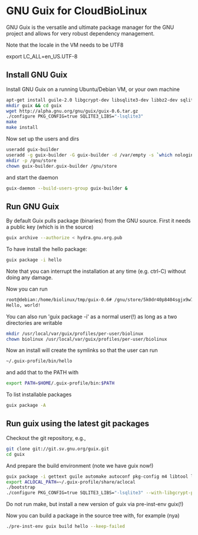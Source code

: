 # GNU Guix for CloudBioLinux

GNU Guix is the versatile and ultimate package manager for the GNU project and
allows for very robust dependency management.

Note that the locale in the VM needs to be UTF8

  export LC_ALL=en_US.UTF-8

## Install GNU Guix

Install GNU Guix on a running Ubuntu/Debian VM, or your own machine

```sh
apt-get install guile-2.0 libgcrypt-dev libsqlite3-dev libbz2-dev sqlite3
mkdir guix && cd guix
wget http://alpha.gnu.org/gnu/guix/guix-0.6.tar.gz
./configure PKG_CONFIG=true SQLITE3_LIBS="-lsqlite3"
make
make install
```

Now set up the users and dirs

```sh
useradd guix-builder
useradd -g guix-builder -G guix-builder -d /var/empty -s `which nologin` -c "Guix build user" --system guix-builder
mkdir -p /gnu/store
chown guix-builder.guix-builder /gnu/store
```

and start the daemon

```sh
guix-daemon --build-users-group guix-builder &
```

## Run GNU Guix

By default Guix pulls package (binaries) from the GNU source. First it
needs a public key (which is in the source)

```sh
guix archive --authorize < hydra.gnu.org.pub
```

To have install the hello package:

```sh
guix package -i hello
```

Note that you can interrupt the installation at any time (e.g. ctrl-C)
without doing any damage.

Now you can run 

```sh
root@debian:/home/biolinux/tmp/guix-0.6# /gnu/store/5k0dr40p8404sgjx9w7vbb9vdcp6kzsl-hello-2.9/bin/hello 
Hello, world!
```

You can also run 'guix package -i' as a normal user(!) as long as a two
directories are writable

```sh
mkdir /usr/local/var/guix/profiles/per-user/biolinux
chown biolinux /usr/local/var/guix/profiles/per-user/biolinux
```

Now an install will create the symlinks so that the user can run

```sh
~/.guix-profile/bin/hello
```

and add that to the PATH with

```sh
export PATH=$HOME/.guix-profile/bin:$PATH
```

To list installable packages

```sh
guix package -A
```

## Run guix using the latest git packages

Checkout the git repository, e.g.,

```sh
git clone git://git.sv.gnu.org/guix.git
cd guix
```

And prepare the build environment (note we have guix now!)

```sh
guix package -i gettext guile automake autoconf pkg-config m4 libtool libgcrypt
export ACLOCAL_PATH=~/.guix-profile/share/aclocal
./bootstrap
./configure PKG_CONFIG=true SQLITE3_LIBS="-lsqlite3" --with-libgcrypt-prefix=/gnu/store/cdw0wjgj1111zz1j0451v97cvy53fy6j-libgcrypt-1.6.1
```

Do not run make, but install a new version of guix via pre-inst-env guix(!)

Now you can build a package in the source tree with, for example (nya)

```sh
./pre-inst-env guix build hello --keep-failed
```
